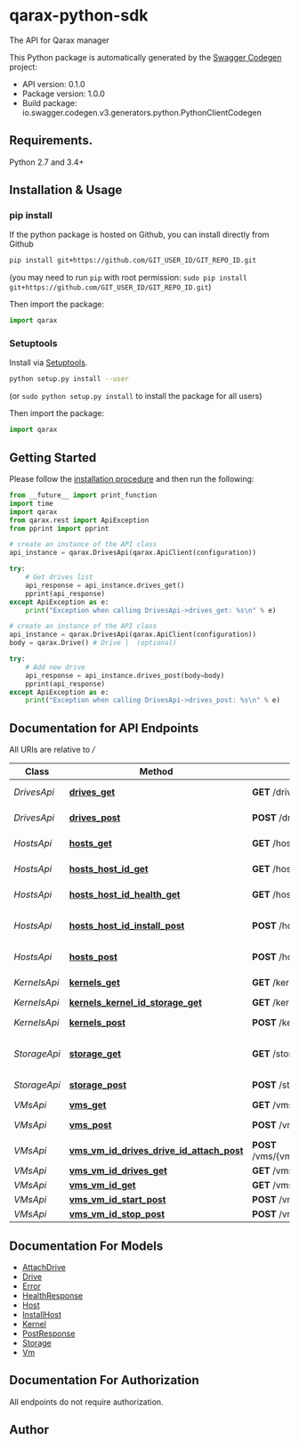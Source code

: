 # qarax-python-sdk
The API for Qarax manager

This Python package is automatically generated by the [Swagger Codegen](https://github.com/swagger-api/swagger-codegen) project:

- API version: 0.1.0
- Package version: 1.0.0
- Build package: io.swagger.codegen.v3.generators.python.PythonClientCodegen

## Requirements.

Python 2.7 and 3.4+

## Installation & Usage
### pip install

If the python package is hosted on Github, you can install directly from Github

```sh
pip install git+https://github.com/GIT_USER_ID/GIT_REPO_ID.git
```
(you may need to run `pip` with root permission: `sudo pip install git+https://github.com/GIT_USER_ID/GIT_REPO_ID.git`)

Then import the package:
```python
import qarax 
```

### Setuptools

Install via [Setuptools](http://pypi.python.org/pypi/setuptools).

```sh
python setup.py install --user
```
(or `sudo python setup.py install` to install the package for all users)

Then import the package:
```python
import qarax
```

## Getting Started

Please follow the [installation procedure](#installation--usage) and then run the following:

```python
from __future__ import print_function
import time
import qarax
from qarax.rest import ApiException
from pprint import pprint

# create an instance of the API class
api_instance = qarax.DrivesApi(qarax.ApiClient(configuration))

try:
    # Get drives list
    api_response = api_instance.drives_get()
    pprint(api_response)
except ApiException as e:
    print("Exception when calling DrivesApi->drives_get: %s\n" % e)

# create an instance of the API class
api_instance = qarax.DrivesApi(qarax.ApiClient(configuration))
body = qarax.Drive() # Drive |  (optional)

try:
    # Add new drive
    api_response = api_instance.drives_post(body=body)
    pprint(api_response)
except ApiException as e:
    print("Exception when calling DrivesApi->drives_post: %s\n" % e)
```

## Documentation for API Endpoints

All URIs are relative to */*

Class | Method | HTTP request | Description
------------ | ------------- | ------------- | -------------
*DrivesApi* | [**drives_get**](docs/DrivesApi.md#drives_get) | **GET** /drives/ | Get drives list
*DrivesApi* | [**drives_post**](docs/DrivesApi.md#drives_post) | **POST** /drives/ | Add new drive
*HostsApi* | [**hosts_get**](docs/HostsApi.md#hosts_get) | **GET** /hosts | Get hosts list
*HostsApi* | [**hosts_host_id_get**](docs/HostsApi.md#hosts_host_id_get) | **GET** /hosts/{hostId} | Get host by ID
*HostsApi* | [**hosts_host_id_health_get**](docs/HostsApi.md#hosts_host_id_health_get) | **GET** /hosts/{hostId}/health | Host health check
*HostsApi* | [**hosts_host_id_install_post**](docs/HostsApi.md#hosts_host_id_install_post) | **POST** /hosts/{hostId}/install | Install qarax node on host
*HostsApi* | [**hosts_post**](docs/HostsApi.md#hosts_post) | **POST** /hosts | Create new host
*KernelsApi* | [**kernels_get**](docs/KernelsApi.md#kernels_get) | **GET** /kernels/ | get kernels list
*KernelsApi* | [**kernels_kernel_id_storage_get**](docs/KernelsApi.md#kernels_kernel_id_storage_get) | **GET** /kernels/{kernelId}/storage | 
*KernelsApi* | [**kernels_post**](docs/KernelsApi.md#kernels_post) | **POST** /kernels/ | Add new kernel
*StorageApi* | [**storage_get**](docs/StorageApi.md#storage_get) | **GET** /storage/ | get storages list
*StorageApi* | [**storage_post**](docs/StorageApi.md#storage_post) | **POST** /storage/ | Add new storage
*VMsApi* | [**vms_get**](docs/VMsApi.md#vms_get) | **GET** /vms/ | get vms list
*VMsApi* | [**vms_post**](docs/VMsApi.md#vms_post) | **POST** /vms/ | Add new VM
*VMsApi* | [**vms_vm_id_drives_drive_id_attach_post**](docs/VMsApi.md#vms_vm_id_drives_drive_id_attach_post) | **POST** /vms/{vmId}/drives/{driveId}/attach | Add drive to VM
*VMsApi* | [**vms_vm_id_drives_get**](docs/VMsApi.md#vms_vm_id_drives_get) | **GET** /vms/{vmId}/drives/ | 
*VMsApi* | [**vms_vm_id_get**](docs/VMsApi.md#vms_vm_id_get) | **GET** /vms/{vmId}/ | VM details
*VMsApi* | [**vms_vm_id_start_post**](docs/VMsApi.md#vms_vm_id_start_post) | **POST** /vms/{vmId}/start | Start VM
*VMsApi* | [**vms_vm_id_stop_post**](docs/VMsApi.md#vms_vm_id_stop_post) | **POST** /vms/{vmId}/stop | Stop VM

## Documentation For Models

 - [AttachDrive](docs/AttachDrive.md)
 - [Drive](docs/Drive.md)
 - [Error](docs/Error.md)
 - [HealthResponse](docs/HealthResponse.md)
 - [Host](docs/Host.md)
 - [InstallHost](docs/InstallHost.md)
 - [Kernel](docs/Kernel.md)
 - [PostResponse](docs/PostResponse.md)
 - [Storage](docs/Storage.md)
 - [Vm](docs/Vm.md)

## Documentation For Authorization

 All endpoints do not require authorization.


## Author


